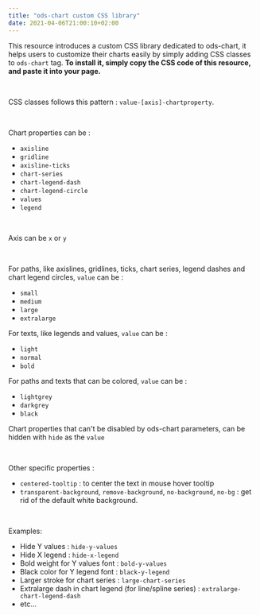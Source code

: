 ```yaml
---
title: "ods-chart custom CSS library"
date: 2021-04-06T21:00:10+02:00
---
```


This resource introduces a custom CSS library dedicated to ods-chart, it helps users to customize their charts easily by simply adding CSS classes to `ods-chart` tag.
**To install it, simply copy the CSS code of this resource, and paste it into your page.**

 

CSS classes follows this pattern : `value-[axis]-chartproperty`.

 

Chart properties can be :
- `axisline`
- `gridline`
- `axisline-ticks`
- `chart-series`
- `chart-legend-dash`
- `chart-legend-circle`
- `values`
- `legend`

 

Axis can be `x` or `y`

 

For paths, like axislines, gridlines, ticks, chart series, legend dashes and chart legend circles, `value` can be :
- `small`
- `medium`
- `large`
- `extralarge`

For texts, like legends and values, `value` can be :
- `light`
- `normal`
- `bold`

For paths and texts that can be colored, `value` can be :
- `lightgrey`
- `darkgrey`
- `black`

Chart properties that can't be disabled by ods-chart parameters, can be hidden with `hide` as the `value` 

 

Other specific properties :
- `centered-tooltip` : to center the text in mouse hover tooltip
- `transparent-background`, `remove-background`, `no-background`, `no-bg` : get rid of the default white background.

 

Examples:
- Hide Y values : `hide-y-values`
- Hide X legend : `hide-x-legend`
- Bold weight for Y values font : `bold-y-values`
- Black color for Y legend font : `black-y-legend`
- Larger stroke for chart series : `large-chart-series` 
- Extralarge dash in chart legend (for line/spline series) : `extralarge-chart-legend-dash`
- etc...